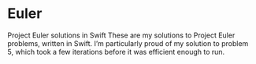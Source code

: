 # Euler
Project Euler solutions in Swift
These are my solutions to Project Euler problems, written in Swift. I’m
particularly proud of my solution to problem 5, which took a few
iterations before it was efficient enough to run.
